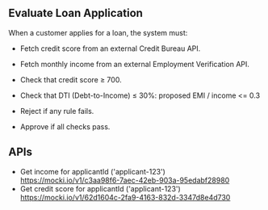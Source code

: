 ## Evaluate Loan Application

When a customer applies for a loan, the system must:

- Fetch credit score from an external Credit Bureau API.

- Fetch monthly income from an external Employment Verification API.

- Check that credit score ≥ 700.

- Check that DTI (Debt-to-Income) ≤ 30%:
    proposed EMI / income <= 0.3

- Reject if any rule fails.

- Approve if all checks pass.

## APIs

- Get income for applicantId ('applicant-123') https://mocki.io/v1/c3aa98f6-7aec-42eb-903a-95edabf28980
- Get credit score for applicantId ('applicant-123') https://mocki.io/v1/62d1604c-2fa9-4163-832d-3347d8e4d730
